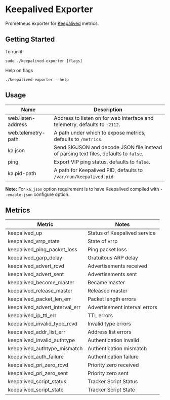 # Keepalived Exporter
Prometheus exporter for [Keepalived](https://keepalived.org) metrics.

## Getting Started
To run it:
```
sudo ./keepalived-exporter [flags]
```
Help on flags
```
./keepalived-exporter --help
```

## Usage
Name               | Description
-------------------|------------
web.listen-address | Address to listen on for web interface and telemetry, defaults to `:2112`.
web.telemetry-path | A path under which to expose metrics, defaults to `/metrics`.
ka.json            | Send SIGJSON and decode JSON file instead of parsing text files, defaults to `false`.
ping               | Export VIP ping status, defaults to `false`.
ka.pid-path        | A path for Keepalived PID, defaults to `/var/run/keepalived.pid`.

**Note:** For `ka.json` option requirement is to have Keepalived compiled with `--enable-json` configure option.

## Metrics
| Metric                         | Notes
|--------------------------------|------------------------------------------------
| keepalived_up                  | Status of Keepalived service
| keepalived_vrrp_state          | State of vrrp
| keepalived_ping_packet_loss    | Ping packet loss
| keepalived_garp_delay          | Gratuitous ARP delay
| keepalived_advert_rcvd         | Advertisements received
| keepalived_advert_sent         | Advertisements sent
| keepalived_become_master       | Became master
| keepalived_release_master      | Released master
| keepalived_packet_len_err      | Packet length errors
| keepalived_advert_interval_err | Advertisement interval errors
| keepalived_ip_ttl_err          | TTL errors
| keepalived_invalid_type_rcvd   | Invalid type errors
| keepalived_addr_list_err       | Address list errors
| keepalived_invalid_authtype    | Authentication invalid
| keepalived_authtype_mismatch   | Authentication mismatch
| keepalived_auth_failure        | Authentication failure
| keepalived_pri_zero_rcvd       | Priority zero received
| keepalived_pri_zero_sent       | Priority zero sent
| keepalived_script_status       | Tracker Script Status
| keepalived_script_state        | Tracker Script State
